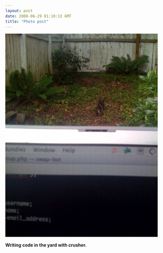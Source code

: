 ```yaml
---
layout: post
date: 2008-06-29 01:10:13 GMT
title: "Photo post"
---
```

![travisj](/images/62941ad8cabb3d58570e44c553ff10ed84519234d612ac225113fe92ad487b45.jpg)

<b>Writing code in the yard with crusher.</b>